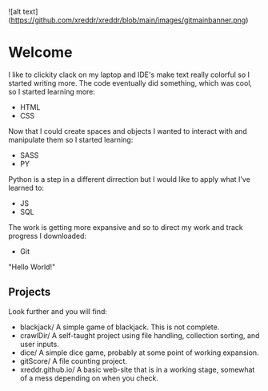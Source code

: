 ![alt text] (https://github.com/xreddr/xreddr/blob/main/images/gitmainbanner.png)

Welcome
=======

I like to clickity clack on my laptop and IDE's make text really colorful so I started writing more.
The code eventually did something, which was cool, so I started learning more:
- HTML
- CSS

Now that I could create spaces and objects I wanted to interact with and manipulate them so I started learning:
- SASS
- PY

Python is a step in a different dirrection but I would like to apply what I've learned to:
- JS
- SQL

The work is getting more expansive and so to direct my work and track progress I downloaded:
- Git

"Hello World!"

Projects
--------

Look further and you will find:
- blackjack/ A simple game of blackjack. This is not complete.
- crawlDir/ A self-taught project using file handling, collection sorting, and user inputs.
- dice/ A simple dice game, probably at some point of working expansion. 
- gitScore/ A file counting project.
- xreddr.github.io/ A basic web-site that is in a working stage, somewhat of a mess depending on when you check. 
